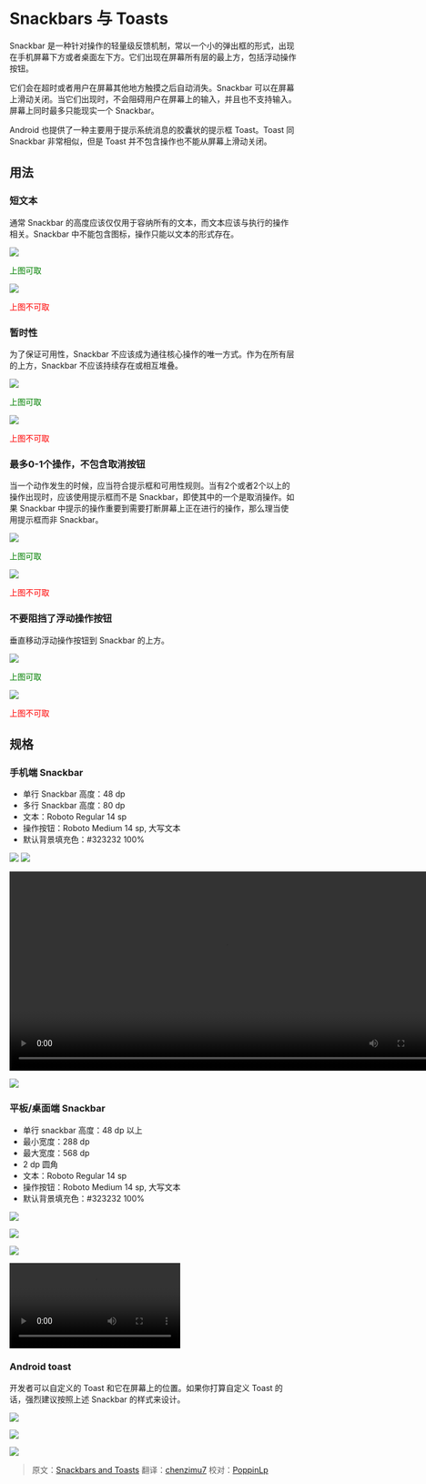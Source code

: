 # Snackbars 与 Toasts

Snackbar 是一种针对操作的轻量级反馈机制，常以一个小的弹出框的形式，出现在手机屏幕下方或者桌面左下方。它们出现在屏幕所有层的最上方，包括浮动操作按钮。

它们会在超时或者用户在屏幕其他地方触摸之后自动消失。Snackbar 可以在屏幕上滑动关闭。当它们出现时，不会阻碍用户在屏幕上的输入，并且也不支持输入。屏幕上同时最多只能现实一个 Snackbar。

Android 也提供了一种主要用于提示系统消息的胶囊状的提示框 Toast。Toast 同 Snackbar 非常相似，但是 Toast 并不包含操作也不能从屏幕上滑动关闭。

## 用法

### 短文本

通常 Snackbar 的高度应该仅仅用于容纳所有的文本，而文本应该与执行的操作相关。Snackbar 中不能包含图标，操作只能以文本的形式存在。

![](../images/components-toasts-usage-spec_toast_do_20_large_mdpi.png)  

<p> <font color="green">上图可取</font></p>

![](../images/components-toasts-usage-spec_toast_dont_20_large_mdpi.png)  

<p> <font color="red">上图不可取</font></p>

### 暂时性

为了保证可用性，Snackbar 不应该成为通往核心操作的唯一方式。作为在所有层的上方，Snackbar 不应该持续存在或相互堆叠。

![](../images/components-toasts-usage-spec_toast_do_22_large_mdpi.png)  

<p> <font color="green">上图可取</font></p>

![](../images/components-toasts-usage-spec_toast_dont_22_large_mdpi.png)  

<p> <font color="red">上图不可取</font></p>

### 最多0-1个操作，不包含取消按钮

当一个动作发生的时候，应当符合提示框和可用性规则。当有2个或者2个以上的操作出现时，应该使用提示框而不是 Snackbar，即使其中的一个是取消操作。如果 Snackbar 中提示的操作重要到需要打断屏幕上正在进行的操作，那么理当使用提示框而非 Snackbar。

![](../images/components-toasts-usage-spec_toast_do_24_large_mdpi.png)  

<p> <font color="green">上图可取</font></p>

![](../images/components-toasts-usage-spec_toast_dont_24_large_mdpi.png)  

<p> <font color="red">上图不可取</font></p>

### 不要阻挡了浮动操作按钮

垂直移动浮动操作按钮到 Snackbar 的上方。

![](../images/components-toasts-usage-spec_toast_do_26_large_mdpi.png)  

<p> <font color="green">上图可取</font></p>

![](../images/components-toasts-usage-spec_toast_dont_26_large_mdpi.png)  

<p> <font color="red">上图不可取</font></p>

## 规格

### 手机端 Snackbar

- 单行 Snackbar 高度：48 dp
- 多行 Snackbar 高度：80 dp
- 文本：Roboto Regular 14 sp
- 操作按钮：Roboto Medium 14 sp, 大写文本
- 默认背景填充色：#323232 100%

![](../images/components-toasts-specs-spec_toast_03_1_large_mdpi.png)
![](../images/components-toasts-specs-spec_toast_03_2_large_mdpi.png)

<video crossorigin="anonymous" loop controls width="760" height="350">
<source src="http://materialdesign.qiniudn.com/videos/components-snackbars-and-toasts-specs-snackbar.single.line-dismissal_large_xhdpi.webm" type="video/webm">
</video>

![](../images/components-toasts-3-spec_toast_06_large_mdpi.png)

### 平板/桌面端 Snackbar

- 单行 snackbar 高度：48 dp 以上
- 最小宽度：288 dp
- 最大宽度：568 dp
- 2 dp 圆角
- 文本：Roboto Regular 14 sp
- 操作按钮：Roboto Medium 14 sp, 大写文本
- 默认背景填充色：#323232 100%

![](../images/components-toasts-specs-snackbar_toast_08_large_mdpi.png)

![](../images/components-toasts-specs-snackbar_toast_10_large_mdpi.png)

![](../images/components-toasts-specs-spec_toast_12_large_mdpi.png)

<video crossorigin="anonymous" loop controls>
<source src="http://materialdesign.qiniudn.com/videos/components-snackbars-and-toasts-specs-snackbar.tablet-time.out_large_xhdpi.webm" type="video/webm">
</video>

### Android toast

开发者可以自定义的 Toast 和它在屏幕上的位置。如果你打算自定义 Toast 的话，强烈建议按照上述 Snackbar 的样式来设计。

![](../images/components-toasts--specs-snackbar_toast_14_large_mdpi.png)

![](../images/components-toasts-specs-snackbar_toast_16_large_mdpi.png)

![](../images/components-toasts-specs-spec_toast_18_large_mdpi.png)

> 原文：[Snackbars and Toasts](http://www.google.com/design/spec/components/snackbars-and-toasts.html)  翻译：[chenzimu7](https://github.com/chenzimu7)  校对：[PoppinLp](https://github.com/poppinlp)
